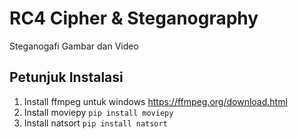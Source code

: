 # RC4 Cipher & Steganography
Steganogafi Gambar dan Video

## Petunjuk Instalasi
1. Install ffmpeg untuk windows https://ffmpeg.org/download.html
2. Install moviepy 
```pip install moviepy```
3. Install natsort
```pip install natsort```